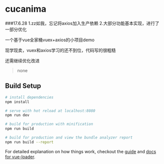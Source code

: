 # cucanima

###17.6.28
 1.zz如我，忘记将axios加入生产依赖
 2.大部分功能基本实现，进行了一部分优化

一个基于vue全家桶vuex+axios的小项目demo

现学现卖，vuex和axios学习的还不到位，代码写的很粗糙

还需继续优化改进


> none

## Build Setup

``` bash
# install dependencies
npm install

# serve with hot reload at localhost:8080
npm run dev

# build for production with minification
npm run build

# build for production and view the bundle analyzer report
npm run build --report
```

For detailed explanation on how things work, checkout the [guide](http://vuejs-templates.github.io/webpack/) and [docs for vue-loader](http://vuejs.github.io/vue-loader).
